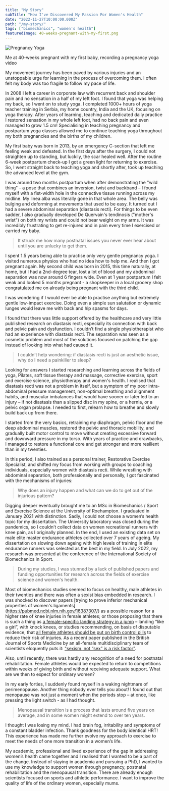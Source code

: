 ```yaml
---
title: "My Story"
subTitle: "How I've Discovered My Passion For Women's Health"
date: "2022-11-27T10:00:00.000Z"
path: "/my-story/"
tags: ["biomechanics", "women's health"]
featuredImage: 40-weeks-pregnant-with-my-first.png
---
```


![Pregnancy Yoga](40-weeks-pregnant-with-my-first.png)
<figcaption>Me at 40-weeks pregnant with my first baby, recording a pregnancy yoga video</figcaption>

My movement journey has been paved by various injuries and an unstoppable urge
for learning in the process of overcoming them. I often felt my body was too
fragile to follow my pace of life.

In 2008 I left a career in corporate law with recurrent back and shoulder pain and no sensation in a half of my left foot. I found that yoga was helping my back, so I went on to study yoga. I completed 1000+ hours of yoga teacher training in Serbia, my home country, India and the UK, focusing on yoga therapy. After years of learning, teaching and dedicated daily practice I restored sensation in my whole left foot, had no back pain and even managed to grow 1.5 cm! Specialising in teaching pregnancy and postpartum yoga classes allowed me to continue teaching yoga throughout my both pregnancies and the births of my children. 

My first baby was born in 2013, by an emergency C-section that left me feeling weak and defeated. In the first days after the surgery, I could not straighten up to standing, but luckily, the scar healed well. After the routine 6-week postpartum check-up I got a green light for returning to exercise. So, I went straight back to teaching yoga and shortly after, took up teaching the advanced level at the gym. 

I was around two months postpartum when after demonstrating the "wild thing" - a pose that combines an inversion, twist and backband – I found myself with a fist-width hole in the connective tissue running across my midline. My linea alba was literally gone in that whole area. The belly was bulging and deforming at movements that used to be easy. It turned out I had a severe abdominal separation (diastasis recti). For things to be even sadder, I also gradually developed De Quervain's tendinosis ("mother's wrist") on both my wrists and could not bear weight on my arms. It was incredibly frustrating to get re-injured and in pain every time I exercised or carried my baby. 

> It struck me how many postnatal issues you never ever hear about until you are unlucky to get them.

I spent 1.5 years being able to practise only very gentle pregnancy yoga. I visited numerous physios who had no idea how to help me. And then I got pregnant again. My second child was born in 2015, this time naturally, at home, but I had a 2nd-degree tear, lost a lot of blood and my abdominal separation was now around 6 fingers wide. Even at 1 year postpartum I felt weak and looked 5 months pregnant - a shopkeeper in a local grocery shop congratulated me on already being pregnant with the third child. 

I was wondering if I would ever be able to practise anything but extremely gentle low-impact exercise. Doing even a simple sun salutation or dynamic lunges would leave me with back and hip spasms for days. 

I found that there was little support offered by the healthcare and very little published research on diastasis recti, especially its connection with back and pelvic pain and dysfunction. I couldn’t find a single physiotherapist who had an experience with diastasis recti. The separation was seen as a cosmetic problem and most of the solutions focused on patching the gap instead of looking into what had caused it. 

> I couldn’t help wondering: if diastasis recti is just an aesthetic issue, why do I need a painkiller to sleep?

Looking for answers I started researching and learning across the fields of yoga, Pilates, soft tissue therapy and massage, corrective exercise, sport and exercise science, physiotherapy and women's health. I realised that diastasis recti was not a problem in itself, but a symptom of my poor intra-abdominal pressure management, non-optimal breathing and alignment habits, and muscular imbalances that would have sooner or later led to an injury – if not diastasis than a slipped disc in my spine, or a hernia, or a pelvic organ prolapse. I needed to first, relearn how to breathe and slowly build back up from there.

I started from the very basics, retraining my diaphragm, pelvic floor and the deep abdominal muscles, restored the pelvic and thoracic mobility, and gradually built motor control to move without creating excessive forward and downward pressure in my torso. With years of practice and drawbacks, I managed to restore a functional core and get stronger and more resilient than in my twenties.

In this period, I also trained as a personal trainer, Restorative Exercise Specialist, and shifted my focus from working with groups to coaching individuals, especially women with diastasis recti. While wrestling with abdominal separation, both professionally and personally, I got fascinated with the mechanisms of injuries:

> Why does an injury happen and what can we do to get out of the injurious pattern?

Digging deeper eventually brought me to an MSc in Biomechanics / Sport and Exercise Science at the University of Roehampton. I graduated in January 2021 with distinction. Sadly, I could not choose a women’s health topic for my dissertation. The University laboratory was closed during the pandemics, so I couldn’t collect data on women recreational runners with knee pain, as I originally planned. In the end, I used an existing data set on male elite master endurance athletes collected over 7 years of ageing. My dissertation on slowing down ageing with high levels of training in elite endurance runners was selected as the best in my field. In July 2022, my research was presented at the conference of the International Society of Biomechanics in Sport.

> During my studies, I was stunned by a lack of published papers and funding opportunities for research across the fields of exercise science and women's health. 

Most of biomechanics studies seemed to focus on healthy, male athletes in their twenties and there was often a sexist bias embedded in research. I was shocked to discover papers [trying to prove inferior mechanical properties of women's ligaments] (https://pubmed.ncbi.nlm.nih.gov/16387307/) as a possible reason for a higher rate of knee injuries in female athletes; or those proposing that there is such a thing as [a female-specific landing strategy in a jump](https://pubmed.ncbi.nlm.nih.gov/14523314/) – landing “like a girl”, with knock knees, or studies recommending, on basis of disputable evidence, that [all female athletes should be put on birth control pills](https://pubmed.ncbi.nlm.nih.gov/30913940/) to reduce their risk of injuries. As a recent paper published in the British Journal of Sports Medicine by an all-female multidisciplinary team of scientists eloquently puts it: ["sexism, not “sex” is a risk factor"](https://bjsm.bmj.com/content/55/17/984.long).

Also, until recently, there was hardly any recognition of a need for postnatal rehabilitation. Female athletes would be expected to return to competitions within weeks of giving birth and without receiving adequate support. What are we then to expect for ordinary women?

In my early forties, I suddenly found myself in a waking nightmare of perimenopause. Another thing nobody ever tells you about! I found out that menopause was not just a moment when the periods stop – at once, like pressing the light switch - as I had thought. 

> Menopausal transition is a process that lasts around five years on average, and in some women might extend to over ten years. 

I thought I was losing my mind. I had brain fog, irritability and symptoms of a constant bladder infection. Thank goodness for the body identical HRT! This experience has made me further evolve my approach to exercise to meet the needs of one more transition in a women’s life.

My academic, professional and lived experience of the gap in addressing women’s health came together and I realised that I wanted to be a part of the change. Instead of staying in academia and pursuing a PhD, I wanted to use my knowledge to support women through pregnancy, postnatal rehabilitation and the menopausal transition. There are already enough scientists focused on sports and athletic performance. I want to improve the quality of life of the ordinary women, especially mums.
